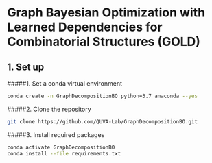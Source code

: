 # Graph Bayesian Optimization with Learned Dependencies for Combinatorial Structures (GOLD)


## 1. Set up
#####1. Set a conda virtual environment 
```bash
conda create -n GraphDecompositionBO python=3.7 anaconda --yes
```

#####2. Clone the repository
```bash
git clone https://github.com/QUVA-Lab/GraphDecompositionBO.git
```

#####3. Install required packages
```bash
conda activate GraphDecompositionBO
conda install --file requirements.txt
```